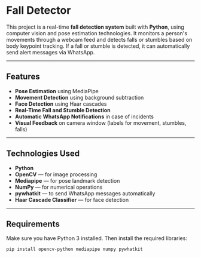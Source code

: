 # Fall Detector

This project is a real-time **fall detection system** built with **Python**, using computer vision and pose estimation technologies. It monitors a person's movements through a webcam feed and detects falls or stumbles based on body keypoint tracking. 
If a fall or stumble is detected, it can automatically send alert messages via WhatsApp.

---

## Features

- **Pose Estimation** using MediaPipe
- **Movement Detection** using background subtraction
- **Face Detection** using Haar cascades
- **Real-Time Fall and Stumble Detection**
- **Automatic WhatsApp Notifications** in case of incidents
- **Visual Feedback** on camera window (labels for movement, stumbles, falls)

---

## Technologies Used

- **Python**
- **OpenCV** — for image processing
- **Mediapipe** — for pose landmark detection
- **NumPy** — for numerical operations
- **pywhatkit** — to send WhatsApp messages automatically
- **Haar Cascade Classifier** — for face detection

---

## Requirements

Make sure you have Python 3 installed. Then install the required libraries:

```bash
pip install opencv-python mediapipe numpy pywhatkit
